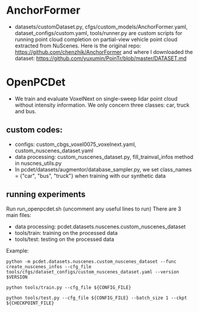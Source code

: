 # AnchorFormer
- datasets/customDataset.py, cfgs/custom_models/AnchorFormer.yaml, dataset_configs/custom.yaml, tools/runner.py are custom scripts for running point cloud completion on partial-view vehicle point cloud extracted from NuScenes. Here is the original repo: https://github.com/chenzhik/AnchorFormer and where I downloaded the dataset: https://github.com/yuxumin/PoinTr/blob/master/DATASET.md


# OpenPCDet
- We train and evaluate VoxelNext on single-sweep lidar point cloud without intensity information. We only concern three classes: car, truck and bus.

## custom codes:
- configs: custom_cbgs_voxel0075_voxelnext.yaml, custom_nuscenes_dataset.yaml
- data processing: custom_nuscenes_dataset.py, fill_trainval_infos method in nuscnes_utils.py
- In pcdet/datasets/augmentor/database_sampler.py, we set class_names = {"car", "bus", "truck"} when training with our synthetic data

## running experiments
Run run_openpcdet.sh (uncomment any useful lines to run)
There are 3 main files: 
- data processing: pcdet.datasets.nuscenes.custom_nuscenes_dataset
- tools/train: training on the processed data
- tools/test: testing on the processed data

Example:
```
python -m pcdet.datasets.nuscenes.custom_nuscenes_dataset --func create_nuscenes_infos --cfg_file tools/cfgs/dataset_configs/custom_nuscenes_dataset.yaml --version $VERSION

python tools/train.py --cfg_file ${CONFIG_FILE}

python tools/test.py --cfg_file ${CONFIG_FILE} --batch_size 1 --ckpt ${CHECKPOINT_FILE}
```